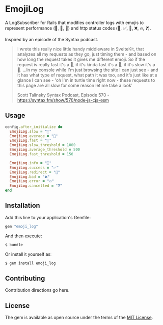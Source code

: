 # EmojiLog

A LogSubscriber for Rails that modifies controller logs with emojis to represent performance (🐢, 🐇, 🚀) and http status codes (🧠, ✅, 🔁, ❌, 🔥, ❓).

Inspired by an episode of the Syntax podcast.

> I wrote this really nice little handy middleware in SvelteKit, that analyzes all my requests as they go, just timing them - and based on how long the request takes it gives me different emoji. So if the request is really fast it's a 🚀, if it's kinda fast it's a 🐇, if it's slow it's a 🐢. ...In my console while I'm just browsing the site I can just see - and it has what type of request, what path it was too, and it's just like at a glance I can see - 'oh I'm in turtle time right now - these requests to this page are all slow for some reason let me take a look'
>
> Scott Talinsky
> Syntax Podcast, Episode 570 - https://syntax.fm/show/570/node-js-cjs-esm

## Usage

```rb
config.after_initialize do
  EmojiLog.slow = "🐢"
  EmojiLog.average = "🐇"
  EmojiLog.fast = "🚀"
  EmojiLog.slow_threshold = 1000
  EmojiLog.average_threshold = 500
  EmojiLog.fast_threshold = 150

  EmojiLog.info = "🧠"
  EmojiLog.success = "✅"
  EmojiLog.redirect = "🔁"
  EmojiLog.bad = "❌"
  EmojiLog.error = "🔥"
  EmojiLog.cancelled = "❓"
end
```

## Installation
Add this line to your application's Gemfile:

```ruby
gem "emoji_log"
```

And then execute:
```bash
$ bundle
```

Or install it yourself as:
```bash
$ gem install emoji_log
```

## Contributing
Contribution directions go here.

## License
The gem is available as open source under the terms of the [MIT License](https://opensource.org/licenses/MIT).
